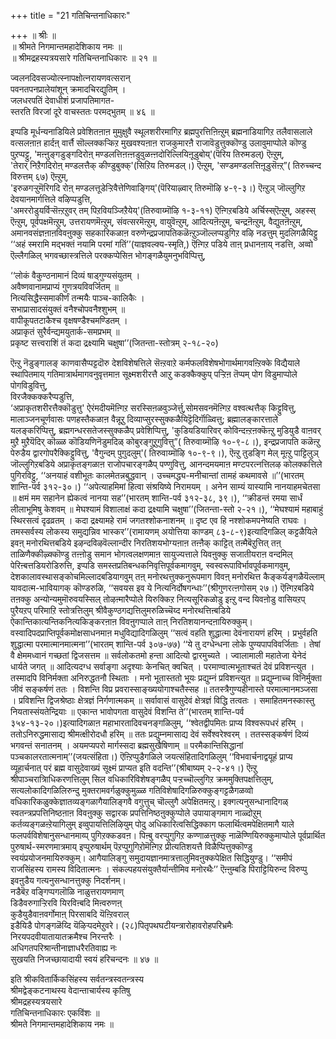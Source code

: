 +++
title = "21 गतिचिन्तनाधिकारः"

+++
॥ श्रीः ॥  
॥ श्रीमते निगमान्तमहादेशिकाय नमः ॥  
॥ श्रीमद्रहस्यत्रयसारे गतिचिन्तनाधिकारः ॥ २१ ॥  
  
  
ज्वलनदिवसज्योत्स्नापक्षोत्नरायणवत्सरान्  
पवनतपनप्रालेयांशून् क्रमादचिरद्युतिम् ।  
जलधरपतिं देवाधीशं प्रजापतिमागत-  
स्तरति विरजां दूरे वाचस्ततः परमद्भुतम् ॥ ४६ ॥

इप्पडि मूर्धन्यनाडियिले प्रवेशितऩाऩ मुमुक्षुवै स्थूलशरीरमागिऱ ब्रह्मपुरत्तिऩिऩ्ऱुम् ब्रह्मनाडियागिऱ तलैवासलाले वत्सलऩाऩ हार्दऩ् वार्त्तै सॊल्लक्कऱ्किऱ मुखवश्यऩाऩ राजकुमारऩै राजावॆडुत्तुक्कॊण्डु उलावुमाप्पोले कॊण्डु पुऱप्पट्टु, 'मऩ्ऩुङ्गडुङ्गदिरोऩ् मण्डलत्तिऩऩ्ऩडुवुळऩ्ऩदोरिल्लियिऩूडुबोय्'(पॆरिय तिरुमडल्)  ऎऩ्ऱुम्,  
'तेरार् निऱैगदिरोऩ् मण्डलत्तैक् कीण्डुबुक्क्'(सिऱिय तिरुमडल्।)  ऎऩ्ऱुम्, 'सण्डमण्डलत्तिऩूडुसॆऩ्ऱ्”( तिरुच्चन्द विरुत्तम् ६७)  ऎऩ्ऱुम्,  
'इरुळगऱ्ऱुमॆरिगदि रोऩ् मण्डलत्तूडेऱ्ऱिवैत्तेणिवाङ्गिय्'(पॆरियाऴ्वार् तिरुमॊऴि ४-९-३।) ऎऩ्ऱुञ् जॊल्लुगिऱ देवयानमार्गत्तिले वऴिप्पडुत्ति,  
'अमररोडुयर्विऱ्सॆऩ्ऱऱुवर् तम् पिऱवियञ्जिऱैयेय्'(तिरुवाय्मॊऴि १-३-११)  ऎऩ्गिऱबडिये अर्चिस्स्ऎऩ्ऱुम्, अहस्स् ऎऩ्ऱुम्, पूर्वपक्षमॆऩ्ऱुम्, उत्तरायणमॆऩ्ऱुम्, संवत्सरमॆऩ्ऱुम्, वायुवॆऩ्ऱुम्, आदित्यऩॆऩ्ऱुम्, चन्द्रऩॆऩ्ऱुम्, वैद्युतऩॆऩ्ऱुम्, अमानवसंज्ञऩाऩविवऩुक्कु सहकारिकळाऩ वरुणेन्द्रप्रजापतिकळॆऩ्ऱुञ्जॊल्लप्पडुगिऱ वऴि नडत्तुम् मुदलिगळैयिट्टु  
‘‘अहं स्मरामि मद्भक्तं नयामि परमां गतिं’’(याज्ञवल्क्य-स्मृति,) ऎऩ्गिऱ पडिये ताऩ् प्रधानऩाय् नडत्ति, अव्वो ऎल्लैगळिल् भगवच्छास्त्रत्तिले परक्कप्पेसिऩ भोगङ्गळैयुमनुभविप्पित्तु,  

‘‘लोकं वैकुण्ठनामानं दिव्यं षाड्गुण्यसंयुतम् ।  
अवैष्णवानामप्राप्यं गुणत्रयविवर्जितम् ॥  
नित्यसिद्धैस्समाकीर्णं तन्मयैः पाञ्च-कालिकैः ।  
सभाप्रासादसंयुक्तं वनैश्चोपवनैश्शुभम् ॥   
वापीकूपतटाकैश्च वृक्षषण्डैश्चमण्डितम् ।  
अप्राकृतं सुरैर्वन्द्यमयुतार्क-समप्रभम् ॥  
प्रकृष्ट सत्त्वराशिं तं कदा द्रक्ष्यामि चक्षुषा’’(जितन्ता-स्तोत्रम् २-१८-२०) 

ऎऩ्ऱु नॆडुङ्गालङ् काणवासैप्पट्टदॊरु देशविशेषत्तिले सॆऩ्ऱवाऱे कर्मफलविशेषभोगार्थमागवऩ्ऱिक्के विद्यैयाले स्थापितमाय् गतिमात्रार्थमागवनुवृत्तमाऩ सूक्ष्मशरीरत्तै आऱु कडक्कैक्कुप् पऱ्ऱिऩ तॆप्पम् पोग विडुमाप्पोले पोगविडुवित्तु,  
विरजैक्कक्करैप्पडुत्ति,  
‘अप्राकृतशरीरत्तैक्कॊडुत्तु' ऐरंमदीयमॆऩ्गिऱ सरस्सिऩळवुञ्जेर्त्तु,सोमसवनमॆऩ्गिऱ वश्वत्थत्तैक् किट्टुवित्तु, मालाञ्जनचूर्णवासः पणहस्तैकळाऩ वैन्नूऱु दिव्याप्सुरस्सुक्कळैयिट्टॆदिर्गॊळ्वित्तु; ब्रह्मालङ्कारत्ताले यलङ्करिप्पित्तु, ब्रह्मगन्धरसतेजस्सुक्कळैप् प्रवेशिप्पित्तु, 'कुडियडियारिवर् कोविन्दऩ्ऱऩक्कॆऩ्ऱु मुडियुडै वाऩवर् मुऱै मुऱैयॆदिर् कॊळ्ळ कॊडियणिनॆडुमदिळ् कोबुरङ्गुऱुगुवित्तु”( तिरुवाय्मॊऴि १०-९-८।), इन्द्रप्रजापति कळॆऩ्ऱु पेरुडैय द्वारगोपरैक्किट्टुवित्तु, 'वैगुन्दम् पुगुदलुम्'( तिरुवाय्मॊऴि १०-९-९।), ऎऩ्ऱु तुडङ्गि मेल् मूऩ्ऱु पाट्टिलुञ् जॊल्लुगिऱबडिये अप्राकृतङ्गळाऩ राजोपचारङ्गळैप् पण्णुवित्तु, आनन्दमयमाऩ मण्टपरत्नत्तिलऴ कोलक्कत्तिले पुगिरविट्टु, ‘‘अनयाहं वशीभूतः कालमेतन्नबुद्धवान् । उच्चमद्ध्य-मनीचान्तां तामहं कथमावसे ॥’’(भारतम् शान्ति-पर्व ३१२-३०।) ‘‘अपेत्याहमिमां हित्वा संश्रयिष्ये निरामयम् । अनेन साम्यं यास्यामि नानयाहमचेतसा ॥ क्षमं मम सहानेन ह्येकत्वं नानया सह’’(भारतम् शान्ति-पर्व ३१२-३८, ३९।), ‘‘क्रीडन्तं रमया सार्धं लीलाभूमिषु केशवम् ॥ मेघश्यामं विशालाक्षं कदा द्रक्ष्यामि चक्षुषा’’(जितन्ता-स्तो २-२१।), ‘‘मेघश्यामं महाबाहुं स्थिरसत्वं दृढव्रतम् । कदा द्रक्ष्यामहे रामं जगतश्शोकनाशनम् ॥ दृष्ट एव हि नश्शोकमपनेष्यति राघवः । तमस्सर्वस्य लोकस्य समुद्यन्निव भास्कर’’(रामायणम् अयोत्तिया काण्डम् ८३-८-९)इत्यादिगळिल् कट्टळैयिले इवऩ् मनोरथित्तबडिये इऴन्दविऴवॆल्लान्दीर निरतिशयभोग्यऩाऩ तऩ्ऩैक् काट्टित् तऩ्मैबॆऱुत्तित् तऩ् ताळिणैक्कीऴ्क्कॊण्डु तऩ्ऩोडु समान भोगत्वलक्षणमाऩ सायुज्यत्ताले यिवऩुक्कु सजातीयराऩ वन्दमिल् पेरिऩ्बत्तडियरोडिरुत्ति, इप्पडि समस्तप्रतिबन्धकनिवृत्तिपूर्वकमागवुम्, स्वस्वरूपाविर्भावपूर्वकमागवुम्, देशकालावस्थासङ्कोचमिल्लादबडियागवुम् तऩ् मनोरथत्तुक्कनुरूपमाग विवऩ् मनोरथित्त कैङ्कर्यङ्गळैयॆल्लाम् यावदात्म-भावियागक् कॊण्डरुळि, ‘‘सवयस इव ये नित्यनिर्दोषगन्धाः’’(श्रीगुणरत्ऩगोसम् २७।) ऎऩ्गिऱबडिये तऩक्कु अन्योन्यमुमॊरुवयस्सिल् तोऴऩ्मारैप्पोले यिरुक्किऱ नित्यसूरिकळोडु इऩ्ऱु वन्द यिवऩोडु वासियऱप् पुरैयऱप् परिमाऱि स्तोत्रत्तिलुम् श्रीवैकुण्ठगद्यत्तिलुमरुळिच्चॆय्द मनोरथत्तिऩ्बडिये ऐकान्तिकात्यन्तिकनित्यकिङ्करऩाऩ विवऩुगप्पाले ताऩ् निरतिशयानन्दऩायिरुक्कुम्। वस्वादिपदप्राप्तिपूर्वकमोक्षसाधनमाऩ मधुविद्यादिगळिलुम् ‘‘सत्वं वहति शुद्धात्मा देवंनारायणं हरिम् । प्रभुर्वहति शुद्धात्मा परमात्मानमात्मना’’(भारतम् शान्ति-पर्व ३०७-७७) ‘‘ये तु दग्धेन्धना लोके पुण्यपापविवर्जिताः । तेषां वै क्षेममध्वानं गच्छतां द्विजसत्तम ॥ सर्वलोकतमो हन्ता आदित्यो द्वारमुच्यते । ज्वालामाली महातेजा येनेदं धार्यते जगत् ॥ आदित्यदग्ध सर्वाङ्गा अदृश्याः केनचित् क्वचित् । परमाण्वात्मभूताश्चतं देवं प्रविशन्त्युत । तस्मादपि विनिर्मक्ता अनिरुद्धतनौ स्थिताः । मनो भूतास्ततो भूयः प्रद्युम्नं प्रविशन्त्युत ॥ प्रद्युम्नाच्च विनिर्मुक्ता जीवं सङ्कर्षणं ततः । विशन्ति विप्र प्रवरास्साङ्ख्ययोगाश्चतैस्सह ॥ ततस्त्रैगुण्यहीनास्ते परमात्मानमञ्जसा । प्रविशन्ति द्विजश्रेष्ठाः क्षेत्रज्ञं निर्गणात्मकम् ॥ सर्वावासं वासुदेवं क्षेत्रज्ञं विद्धि तत्वतः । समाहितमनस्कास्तु नियतास्संयतेन्द्रियाः ॥ एकान्त भावोपगता वासुदेवं विशन्ति ते’’(भारतम् शान्ति-पर्व ३५४-१३-२०।)इत्यादिगळाऩ महाभारतादिवचनङ्गळिलुम्, ‘‘श्वेतद्वीपमितः प्राप्य विश्वरूपधरं हरिम् । ततोऽनिरुद्धमासाद्य श्रीमत्क्षीरोदधौ हरिम् ॥ ततः प्रद्युम्नमासाद्य देवं सर्वेश्वरेश्वरम् । ततस्सङ्कर्षणं दिव्यं भगवन्तं सनातनम् । अयमप्यपरो मार्गस्सदा ब्रह्मसुखैषिणाम् ॥ परमैकान्तिसिद्धानां पञ्चकालरतात्मनाम्’’(जयत्संहिता।) ऎऩ्ऱिप्पुडैगळिले जयत्संहितादिगळिलुम् ‘‘विभवार्चनाद्वयूहं प्राप्य व्यूहार्चनात् परं ब्रह्म वासुदेवाख्यं सूक्ष्मं प्राप्यत इति वदन्ति’’(श्रीबाष्यम् २-२-४१।) ऎऩ्ऱु श्रीपाञ्चरात्रिाधिकरणत्तिलुम् सिल वधिकारिविशेषङ्गळैप् पऱ्ऱच्चॊल्लुगिऱ क्रममुक्तिपक्षत्तिलुम्, सत्यलोकादिगळिलिरुन्दु मुक्तरामवर्गळुक्कुमुळ्ळ गतिविशेषादिगळिरुक्कुङ्गट्टळैगळव्वो वधिकारिकळुक्केज्ञातव्यङ्गळागैयालिङ्गवै वगुत्तुच् चॊल्लुगै अपेक्षितमऩ्ऱु। इक्गत्यनुसन्धानादिगळ् स्वतन्त्रप्रपत्तिनिष्ठऩाऩ विवऩुक्कु सद्वारक प्रपत्तिनिष्ठऩुक्कुप्पोले उपायाङ्गमाग नाळ्दोऱुम् कर्तव्यङ्गळऩ्ऱेयागिलुम् इव्वुपायत्तिलिऴियुम् पोदु अधिकारित्वसिद्धिक्काग फलार्थित्वमपेक्षितमागै याले फलपर्वविशेषानुसन्धानमाय्प् पुगिऱक्कडवऩ। पिऩ्बु वरप्पुगुगिऱ कण्णाळत्तुक्कु नाळॆण्णियिरुक्कुमाप्पोले पूर्वप्रार्थित पुरुषार्थ-स्मरणमात्रमाय् इप्पुरुषार्थम् पॆऱप्पुगुगिऱोमॆऩ्गिऱ प्रीत्यतिशयत्तै विळैप्पित्तुक्कॊण्डु स्वयंप्रयोजनमायिरुक्कुम्। आगैयालिङ्गु समुदायज्ञानमात्रत्तालुमिवऩुक्कपेक्षित सिद्धियुण्डु। ‘‘समीपं राजसिंहस्य रामस्य विदितात्मनः । संकल्पहयसंयुक्तैर्यान्तीमिव मनोरथैः’’ ऎऩ्ऩुम्बडि पिराट्टियिरुन्द विरुप्पु इवऩुडैय गत्यनुसन्धानत्तुक्कु निदर्शनम्।  
 नडैबॆऱ वङ्गिप्पगलॊळि नाळुत्तरायणमाण्  
 डिडैवरुगाऱ्ऱिरवि यिरविऩ्बदि मिऩ्वरुणऩ्  
 कुडैयुडैवाऩवर्गोमाऩ् पिरसाबदि यॆऩ्ऱिवराल्  
 इडैयिडै पोगङ्गळॆय्दि यॆऴिऱ्पदमेऱुवरे। (२८)पितृपथघटीयन्त्रारोहावरोहपरिभ्रमैः  
निरयपदवीयातायातक्रमैश्च निरन्तरैः ।  
अधिगतपरिश्रान्तीनाज्ञाधरैरतिवाह्य नः  
सुखयति निजच्छायादायी स्वयं हरिचन्दनः ॥ ४७ ॥  
  
इति श्रीकवितार्किकसिंहस्य सर्वतन्त्रस्वतन्त्रस्य  
श्रीमद्वेङ्कटनाथस्य वेदान्ताचार्यस्य कृतिषु  
श्रीमद्रहस्यत्रयसारे  
गतिचिन्तनाधिकारः एकविंशः ॥  
श्रीमते निगमान्तमहादेशिकाय नमः ॥